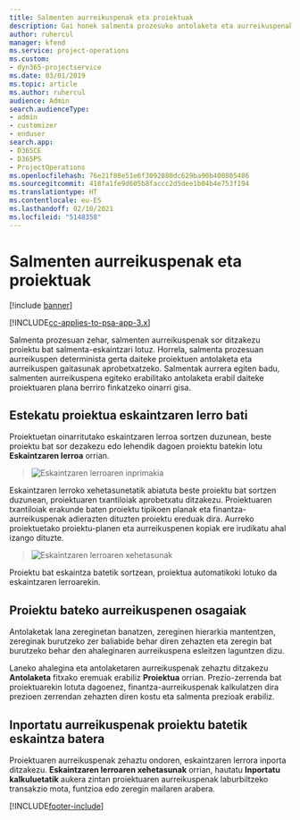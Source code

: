 ```yaml
---
title: Salmenten aurreikuspenak eta proiektuak
description: Gai honek salmenta prozesuko antolaketa eta aurreikuspenak aprobetxatzeari buruzko informazioa eskaintzen du.
author: ruhercul
manager: kfend
ms.service: project-operations
ms.custom:
- dyn365-projectservice
ms.date: 03/01/2019
ms.topic: article
ms.author: ruhercul
audience: Admin
search.audienceType:
- admin
- customizer
- enduser
search.app:
- D365CE
- D365PS
- ProjectOperations
ms.openlocfilehash: 76e21f80e51e6f3092880dc629ba90b400805486
ms.sourcegitcommit: 418fa1fe9d605b8faccc2d5dee1b04b4e753f194
ms.translationtype: HT
ms.contentlocale: eu-ES
ms.lasthandoff: 02/10/2021
ms.locfileid: "5148358"
---
```

# <a name="sales-estimates-and-projects"></a>Salmenten aurreikuspenak eta proiektuak

[!include [banner](../includes/psa-now-project-operations.md)]

[!INCLUDE[cc-applies-to-psa-app-3.x](../includes/cc-applies-to-psa-app-3x.md)]

Salmenta prozesuan zehar, salmenten aurreikuspenak sor ditzakezu proiektu bat salmenta-eskaintzari lotuz. Horrela, salmenta prozesuan aurreikuspen determinista gerta daiteke proiektuen antolaketa eta aurreikuspen gaitasunak aprobetxatzeko. Salmentak aurrera egiten badu, salmenten aurreikuspena egiteko erabilitako antolaketa erabil daiteke proiektuaren plana berriro finkatzeko oinarri gisa.

## <a name="linking-a-project-to-a-quote-line"></a>Estekatu proiektua eskaintzaren lerro bati

Proiektuetan oinarritutako eskaintzaren lerroa sortzen duzunean, beste proiektu bat sor dezakezu edo lehendik dagoen proiektu batekin lotu **Eskaintzaren lerroa** orrian. 

> ![Eskaintzaren lerroaren inprimakia](media/project-8.png)
 
Eskaintzaren lerroko xehetasunetatik abiatuta beste proiektu bat sortzen duzunean, proiektuaren txantiloiak aprobetxatu ditzakezu. Proiektuaren txantiloiak erakunde baten proiektu tipikoen planak eta finantza-aurreikuspenak adierazten dituzten proiektu ereduak dira. Aurreko proiektuetako proiektu-planen eta aurreikuspenen kopiak ere irudikatu ahal izango dituzte.

> ![Eskaintzaren lerroaren xehetasunak](media/project-9.png)
  
Proiektu bat eskaintza batetik sortzean, proiektua automatikoki lotuko da eskaintzaren lerroarekin.

## <a name="components-of-estimates-in-a-project"></a>Proiektu bateko aurreikuspenen osagaiak

Antolaketak lana zereginetan banatzen, zereginen hierarkia mantentzen, zereginak burutzeko zer baliabide behar diren zehazten eta zeregin bat burutzeko behar den ahaleginaren aurreikuspena esleitzen laguntzen dizu.

Laneko ahalegina eta antolaketaren aurreikuspenak zehaztu ditzakezu **Antolaketa** fitxako eremuak erabiliz **Proiektua** orrian. Prezio-zerrenda bat proiektuarekin lotuta dagoenez, finantza-aurreikuspenak kalkulatzen dira prezioen zerrendan zehazten diren kostu eta salmenta prezioak erabiliz.

## <a name="importing-estimates-from-a-project-into-a-quote"></a>Inportatu aurreikuspenak proiektu batetik eskaintza batera

Proiektuaren aurreikuspenak zehaztu ondoren, eskaintzaren lerrora inporta ditzakezu. **Eskaintzaren lerroaren xehetasunak** orrian, hautatu **Inportatu kalkuluetatik** aukera zintan proiektuaren aurreikuspenak laburbiltzeko transakzio mota, funtzioa edo zeregin mailaren arabera.


[!INCLUDE[footer-include](../includes/footer-banner.md)]